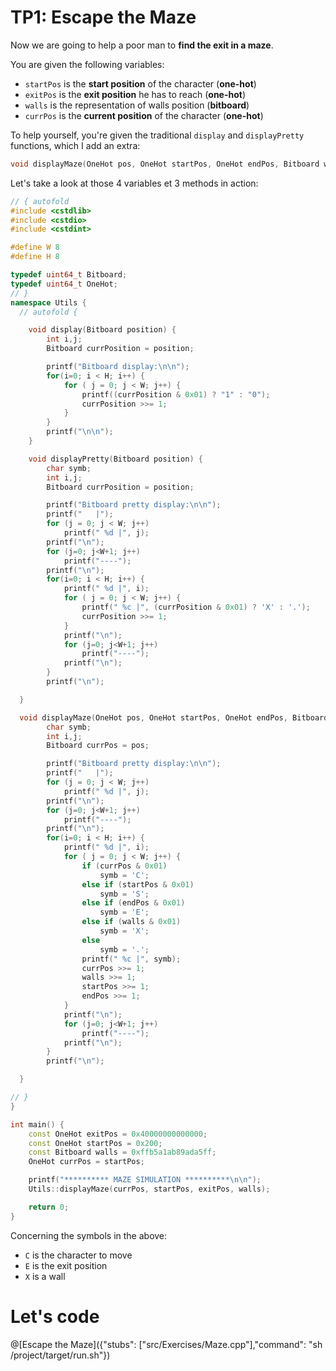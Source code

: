 # TP1: Escape the Maze

Now we are going to help a poor man to **find the exit in a maze**.

You are given the following variables:
* `startPos` is the **start position** of the character (**one-hot**)
* `exitPos` is the **exit position** he has to reach (**one-hot**)
* `walls` is the representation of walls position (**bitboard**)
* `currPos` is the **current position** of the character (**one-hot**)

To help yourself, you're given the traditional `display` and `displayPretty` functions, which I add an extra:
```C++
void displayMaze(OneHot pos, OneHot startPos, OneHot endPos, Bitboard walls)
```

Let's take a look at those 4 variables et 3 methods in action:

```C++ runnable
// { autofold
#include <cstdlib>
#include <cstdio>
#include <cstdint>

#define W 8
#define H 8

typedef uint64_t Bitboard;
typedef uint64_t OneHot;
// }
namespace Utils {
  // autofold {

    void display(Bitboard position) {
        int i,j;
        Bitboard currPosition = position;

        printf("Bitboard display:\n\n");
        for(i=0; i < H; i++) {
            for ( j = 0; j < W; j++) {
                printf((currPosition & 0x01) ? "1" : "0");
                currPosition >>= 1;
            }
        }
        printf("\n\n");
    }

    void displayPretty(Bitboard position) {
        char symb;
        int i,j;
        Bitboard currPosition = position;

        printf("Bitboard pretty display:\n\n");
        printf("   |");
        for (j = 0; j < W; j++)
            printf(" %d |", j);
        printf("\n");
        for (j=0; j<W+1; j++)
            printf("----");
        printf("\n");
        for(i=0; i < H; i++) {
            printf(" %d |", i);
            for ( j = 0; j < W; j++) {
                printf(" %c |", (currPosition & 0x01) ? 'X' : '.');
                currPosition >>= 1;
            }
            printf("\n");
            for (j=0; j<W+1; j++)
                printf("----");
            printf("\n");
        }
        printf("\n");

  }

  void displayMaze(OneHot pos, OneHot startPos, OneHot endPos, Bitboard walls) {
        char symb;
        int i,j;
        Bitboard currPos = pos;

        printf("Bitboard pretty display:\n\n");
        printf("   |");
        for (j = 0; j < W; j++)
            printf(" %d |", j);
        printf("\n");
        for (j=0; j<W+1; j++)
            printf("----");
        printf("\n");
        for(i=0; i < H; i++) {
            printf(" %d |", i);
            for ( j = 0; j < W; j++) {
                if (currPos & 0x01)
                    symb = 'C';
                else if (startPos & 0x01)
                    symb = 'S';
                else if (endPos & 0x01)
                    symb = 'E';
                else if (walls & 0x01)
                    symb = 'X';
                else
                    symb = '.';
                printf(" %c |", symb);
                currPos >>= 1;
                walls >>= 1;
                startPos >>= 1;
                endPos >>= 1;
            }
            printf("\n");
            for (j=0; j<W+1; j++)
                printf("----");
            printf("\n");
        }
        printf("\n");

  }

// }
}

int main() {
    const OneHot exitPos = 0x40000000000000;
    const OneHot startPos = 0x200;
    const Bitboard walls = 0xffb5a1ab89ada5ff;
    OneHot currPos = startPos;

    printf("********** MAZE SIMULATION **********\n\n");
    Utils::displayMaze(currPos, startPos, exitPos, walls);

    return 0;
}
```

Concerning the symbols in the above:
* `C` is the character to move
* `E` is the exit position
* `X` is a wall

# Let's code

@[Escape the Maze]({"stubs": ["src/Exercises/Maze.cpp"],"command": "sh /project/target/run.sh"})
